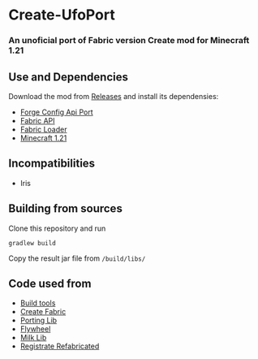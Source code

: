 # Create-UfoPort
### An unoficial port of Fabric version Create mod for Minecraft 1.21

## Use and Dependencies
Download the mod from [Releases](https://github.com/vlad250906/Create-UfoPort/releases/tag/1.21) and install its dependensies:
- [Forge Config Api Port](https://modrinth.com/mod/forge-config-api-port)
- [Fabric API](https://modrinth.com/mod/fabric-api)
- [Fabric Loader](https://fabricmc.net/use/installer/)
- [Minecraft 1.21](www.minecraft.net/)

## Incompatibilities
- Iris

## Building from sources
Clone this repository and run
```
gradlew build
```
Copy the result jar file from `/build/libs/`

## Code used from
- [Build tools](https://github.com/Fabricators-of-Create/Porting-Lib)
- [Create Fabric](https://github.com/Fabricators-of-Create/Create)
- [Porting Lib](https://github.com/Fabricators-of-Create/Porting-Lib)
- [Flywheel](https://github.com/Engine-Room/Flywheel)
- [Milk Lib](https://github.com/TropheusJ/milk-lib)
- [Registrate Refabricated](https://github.com/Fabricators-of-Create/Registrate-Refabricated)
